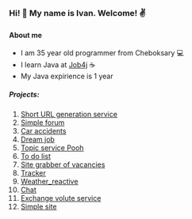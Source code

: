 ### Hi! 👋 My name is Ivan. Welcome! :v:

#### About me

* I am 35 year old programmer from Cheboksary :computer:
* I learn Java at [Job4j](https://job4j.ru/) :coffee:
* My Java expirience is 1 year

##### Projects:
1. [Short URL generation service](https://github.com/ivanmaleev/job4j_urlshortcut)
2. [Simple forum](https://github.com/ivanmaleev/job4j_forum)
3. [Car accidents](https://github.com/ivanmaleev/job4j_car_accident)
4. [Dream job](https://github.com/ivanmaleev/job4j_dreamjob)
5. [Topic service Pooh](https://github.com/ivanmaleev/job4j_pooh)
6. [To do list](https://github.com/ivanmaleev/job4j_todo)
7. [Site grabber of vacancies](https://github.com/ivanmaleev/job4j_grabber)
8. [Tracker](https://github.com/ivanmaleev/job4j_tracker-new)
9. [Weather_reactive](https://github.com/ivanmaleev/weather_reactive)
10. [Chat](https://github.com/ivanmaleev/chat)
11. [Exchange volute service](https://github.com/ivanmaleev/exchange_rates)
12. [Simple site](https://github.com/ivanmaleev/simple-site)
